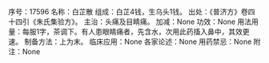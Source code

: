 序号：17596
名称：白芷散
组成：白芷4钱，生乌头1钱。
出处：《普济方》卷四十四引《朱氏集验方》。
主治：头痛及目睛痛。
加减：None
功效：None
用法用量：每服1字，茶调下。有人患眼睛痛者，先含水，次用此药搐入鼻中，其效更速。
制备方法：上为末。
临床应用：None
各家论述：None
用药禁忌：None
附注：None
